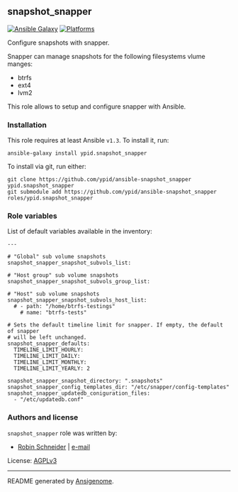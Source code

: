 ## snapshot_snapper

[![Ansible Galaxy](http://img.shields.io/badge/galaxy-ypid.snapshot_snapper-660198.svg?style=flat)](https://galaxy.ansible.com/list#/roles/3042)
[![Platforms](http://img.shields.io/badge/platforms-debian%20/%20ubuntu-lightgrey.svg?style=flat)](#)


Configure snapshots with snapper.

Snapper can manage snapshots for the following filesystems vlume manges:

* btrfs
* ext4
* lvm2

This role allows to setup and configure snapper with Ansible.

### Installation

This role requires at least Ansible `v1.3`. To install it, run:

    ansible-galaxy install ypid.snapshot_snapper

To install via git, run either:

    git clone https://github.com/ypid/ansible-snapshot_snapper ypid.snapshot_snapper
    git submodule add https://github.com/ypid/ansible-snapshot_snapper roles/ypid.snapshot_snapper




### Role variables

List of default variables available in the inventory:

    ---
    
    # "Global" sub volume snapshots
    snapshot_snapper_snapshot_subvols_list:
    
    # "Host group" sub volume snapshots
    snapshot_snapper_snapshot_subvols_group_list:
    
    # "Host" sub volume snapshots
    snapshot_snapper_snapshot_subvols_host_list:
      # - path: "/home/btrfs-testings"
        # name: "btrfs-tests"
    
    # Sets the default timeline limit for snapper. If empty, the default of snapper
    # will be left unchanged.
    snapshot_snapper_defaults:
      TIMELINE_LIMIT_HOURLY:
      TIMELINE_LIMIT_DAILY:
      TIMELINE_LIMIT_MONTHLY:
      TIMELINE_LIMIT_YEARLY: 2
    
    snapshot_snapper_snapshot_directory: ".snapshots"
    snapshot_snapper_config_templates_dir: "/etc/snapper/config-templates"
    snapshot_snapper_updatedb_coniguration_files:
      - "/etc/updatedb.conf"




### Authors and license

`snapshot_snapper` role was written by:

- [Robin Schneider](https://github.com/ypid) | [e-mail](mailto:ypid@riseup.net)

License: [AGPLv3](https://tldrlegal.com/license/gnu-affero-general-public-license-v3-%28agpl-3.0%29)

***

README generated by [Ansigenome](https://github.com/nickjj/ansigenome/).
